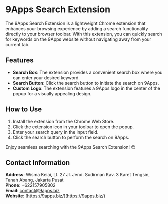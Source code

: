 # 9Apps Search Extension

The 9Apps Search Extension is a lightweight Chrome extension that enhances your browsing experience by adding a search functionality directly to your browser toolbar. With this extension, you can quickly search for keywords on the 9Apps website without navigating away from your current tab.

## Features

- **Search Box**: The extension provides a convenient search box where you can enter your desired keyword.
- **Search Button**: Click the search button to initiate the search on 9Apps.
- **Custom Logo**: The extension features a 9Apps logo in the center of the popup for a visually appealing design.

## How to Use

1. Install the extension from the Chrome Web Store.
2. Click the extension icon in your toolbar to open the popup.
3. Enter your search query in the input field.
4. Click the search button to perform the search on 9Apps.

Enjoy seamless searching with the 9Apps Search Extension! 😊

## Contact Information

**Address**: Wisma Keiai, Lt. 27 Jl. Jend. Sudirman Kav. 3 Karet Tengsin, Tanah Abang, Jakarta Pusat  
**Phone**: +622157905802  
**Email**: [contact@9apps.biz](mailto:contact@9apps.biz)  
**Website**: [https://9apps.biz/](https://9apps.biz/)
